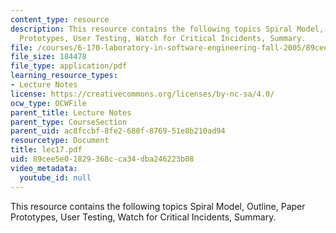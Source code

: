 ```yaml
---
content_type: resource
description: This resource contains the following topics Spiral Model, Outline, Paper
  Prototypes, User Testing, Watch for Critical Incidents, Summary.
file: /courses/6-170-laboratory-in-software-engineering-fall-2005/89cee5e01829368cca34dba246223b08_lec17.pdf
file_size: 184478
file_type: application/pdf
learning_resource_types:
- Lecture Notes
license: https://creativecommons.org/licenses/by-nc-sa/4.0/
ocw_type: OCWFile
parent_title: Lecture Notes
parent_type: CourseSection
parent_uid: ac8fccbf-8fe2-680f-8769-51e8b210ad94
resourcetype: Document
title: lec17.pdf
uid: 89cee5e0-1829-368c-ca34-dba246223b08
video_metadata:
  youtube_id: null
---
```

This resource contains the following topics Spiral Model, Outline, Paper Prototypes, User Testing, Watch for Critical Incidents, Summary.